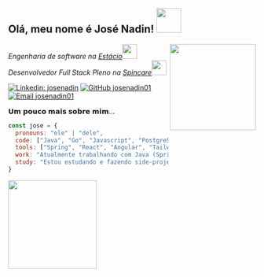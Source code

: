 <div>
  <h2> Olá, meu nome é José Nadin! <img src="https://media.giphy.com/media/mGcNjsfWAjY5AEZNw6/giphy.gif" width="50"></h2>
  <img align='right' src="https://media.giphy.com/media/ejE0QtvTz2P2YfgqyZ/giphy.gif" width="175">
  <p><em>Engenharia de software na <a href="https://estacio.br/cursos/graduacao/engenharia-de-software">Estácio</a><img src="https://media.giphy.com/media/fYSnHlufseco8Fh93Z/giphy.gif" width="30"></br>Desenvolvedor Full Stack Pleno na <a href="https://spincare.com.br/">Spincare</a><img src="https://media.giphy.com/media/WUlplcMpOCEmTGBtBW/giphy.gif" width="30"> 
  </em></p>

  [![Linkedin: josenadin](https://img.shields.io/badge/-josenadin-blue?style=flat-square&logo=Linkedin&logoColor=white&link=https://www.linkedin.com/in/josenadin/)](https://www.linkedin.com/in/josenadin/)
  [![GitHub josenadin01](https://img.shields.io/github/followers/josenadin01?label=follow&style=social)](https://github.com/josenadin01)
  [![Email josenadin01](https://img.shields.io/badge/-josenadin01-orange?style=flat-square&-Gmail-D14836?style=for-the-badge&logo=gmail&logoColor=white)](mailto:josenadin01@gmail.com)
  
</div>

𝗨𝗺 𝗽𝗼𝘂𝗰𝗼 𝗺𝗮𝗶𝘀 𝘀𝗼𝗯𝗿𝗲 𝗺𝗶𝗺...

```javascript
const jose = {
  pronouns: "ele" | "dele",
  code: ["Java", "Go", "Javascript", "PostgreSQL"],
  tools: ["Spring", "React", "Angular", "Tailwind"],
  work: "Atualmente trabalhando com Java (Spring), Angular, PostgreSQL e AWS.",
  study: "Estou estudando e fazendo side-projects em Java (Spring), Go e React"
}
```

<div>
  <a href="https://github.com/josenadin01">
  <!--<img height="180em" src="https://github-readme-stats.vercel.app/api?username=josenadin01&show_icons=true&theme=dracula&include_all_commits=true&count_private=true"/>-->
  <img height="180em" src="https://github-readme-stats.vercel.app/api/top-langs/?username=josenadin01&exclude_repo=nlw-06-payflow,typeform-clone,weather-app,Podcastr,nlw-copa&layout=compact&langs_count=10&theme=dracula"/>
</div>
